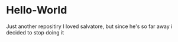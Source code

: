 # Hello-World
Just another repositiry
I loved salvatore, but since he's so far away i decided to stop doing it 
